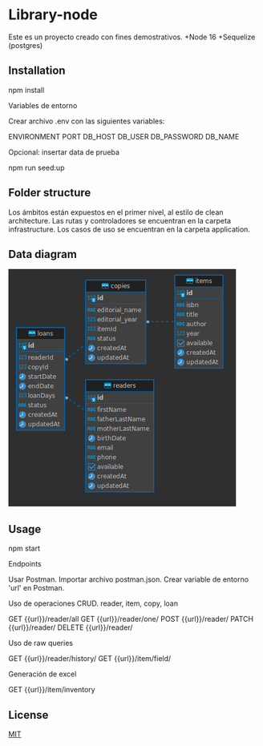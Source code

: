 # Library-node

Este es un proyecto creado con fines demostrativos. 
+Node 16
+Sequelize (postgres)

## Installation

npm install

<!--> Variables de entorno<!-->
Crear archivo .env con las siguientes variables:

ENVIRONMENT
PORT
DB_HOST
DB_USER
DB_PASSWORD
DB_NAME

<!--> Opcional: insertar data de prueba <!-->
npm run seed:up

## Folder structure

Los ámbitos están expuestos en el primer nivel, al estilo de clean architecture.
Las rutas y controladores se encuentran en la carpeta infrastructure. Los casos de uso se encuentran en la carpeta application. 

## Data diagram

![alt text](assets/diagram.png?raw=true)

## Usage

npm start 

<!--> Endpoints <!-->
Usar Postman. Importar archivo postman.json. Crear variable de entorno 'url' en Postman.

<!--> Uso de operaciones CRUD. reader, item, copy, loan <!-->
GET {{url}}/reader/all
GET {{url}}/reader/one/<id>
POST {{url}}/reader/
PATCH {{url}}/reader/<id>
DELETE {{url}}/reader/<id>


<!--> Uso de raw queries <!-->
GET {{url}}/reader/history/<readerId>
GET {{url}}/item/field/<patternToSearch>

<!--> Generación de excel <!-->
GET {{url}}/item/inventory

## License

[MIT](https://choosealicense.com/licenses/mit/)
